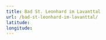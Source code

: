 ```yaml
---
title: Bad St. Leonhard im Lavanttal
url: /bad-st-leonhard-im-lavanttal/
latitude: 
longitude: 
---
```

